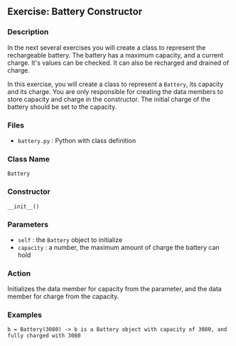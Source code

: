 Exercise: Battery Constructor
-------------------------

### Description

In the next several exercises you will create
a class to represent the rechargeable battery.
The battery has a maximum capacity, and a current
charge.  It's values can be checked.  It can also
be recharged and drained of charge.

In this exercise, you will create a class to represent
a `Battery`, its capacity and its charge.  You are only
responsible for creating the data members to store
capacity and charge in the constructor.  The initial
charge of the battery should be set to the capacity.

### Files

* `battery.py` : Python with class definition

### Class Name

`Battery`

### Constructor

`__init__()`

### Parameters

* `self` : the `Battery` object to initialize
* `capacity` : a number, the maximum amount of charge the battery can hold

### Action

Initializes the data member for capacity from the parameter, and
the data member for charge from the capacity.

### Examples

    b = Battery(3080) -> b is a Battery object with capacity of 3080, and fully charged with 3080
